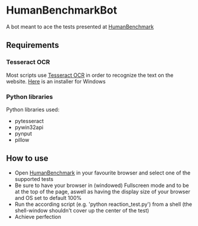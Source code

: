 # HumanBenchmarkBot

A bot meant to ace the tests presented at [HumanBenchmark](https://www.humanbenchmark.com/)

## Requirements

### Tesseract OCR
Most scripts use [Tesseract OCR](https://github.com/tesseract-ocr/tesseract) in order to recognize the text on the website. [Here](https://digi.bib.uni-mannheim.de/tesseract/tesseract-ocr-w64-setup-v4.1.0-bibtag19.exe) is an installer for Windows

### Python libraries

Python libraries used:
* pytesseract
* pywin32api
* pynput
* pillow

## How to use

* Open [HumanBenchmark](https://www.humanbenchmark.com/) in your favourite browser and select one of the supported tests
* Be sure to have your browser in (windowed) Fullscreen mode and to be at the top of the page, aswell as having the display size of your browser and OS set to default 100%
* Run the according script (e.g. 'python reaction_test.py') from a shell (the shell-window shouldn't cover up the center of the test)
* Achieve perfection